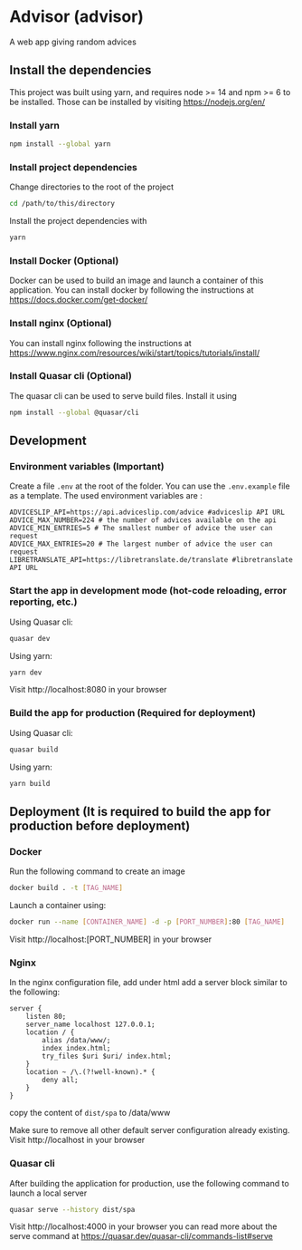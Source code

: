 # Advisor (advisor)

A web app giving random advices

## Install the dependencies

This project was built using yarn, and requires node >= 14 and npm >= 6 to be installed.
Those can be installed by visiting https://nodejs.org/en/

### Install yarn

```bash
npm install --global yarn
```

### Install project dependencies

Change directories to the root of the project

```bash
cd /path/to/this/directory
```

Install the project dependencies with

```bash
yarn
```

### Install Docker (Optional)

Docker can be used to build an image and launch a container of this application.
You can install docker by following the instructions at
https://docs.docker.com/get-docker/

### Install nginx (Optional)

You can install nginx following the instructions at https://www.nginx.com/resources/wiki/start/topics/tutorials/install/

### Install Quasar cli (Optional)

The quasar cli can be used to serve build files.
Install it using

```bash
npm install --global @quasar/cli
```

## Development

### Environment variables (Important)

Create a file `.env` at the root of the folder. You can use the `.env.example` file as a template. The used environment variables are :

```env
ADVICESLIP_API=https://api.adviceslip.com/advice #adviceslip API URL
ADVICE_MAX_NUMBER=224 # the number of advices available on the api
ADVICE_MIN_ENTRIES=5 # The smallest number of advice the user can request
ADVICE_MAX_ENTRIES=20 # The largest number of advice the user can request
LIBRETRANSLATE_API=https://libretranslate.de/translate #libretranslate API URL
```

### Start the app in development mode (hot-code reloading, error reporting, etc.)

Using Quasar cli:

```bash
quasar dev
```

Using yarn:

```bash
yarn dev
```

Visit http://localhost:8080 in your browser

### Build the app for production (Required for deployment)

Using Quasar cli:

```bash
quasar build
```

Using yarn:

```bash
yarn build
```

## Deployment (It is required to build the app for production before deployment)

### Docker

Run the following command to create an image

```bash
docker build . -t [TAG_NAME]
```

Launch a container using:

```bash
docker run --name [CONTAINER_NAME] -d -p [PORT_NUMBER]:80 [TAG_NAME]
```

Visit http://localhost:[PORT_NUMBER] in your browser

### Nginx

In the nginx configuration file, add under html add a server block similar to the following:

```nginx
server {
    listen 80;
    server_name localhost 127.0.0.1;
    location / {
        alias /data/www/;
        index index.html;
        try_files $uri $uri/ index.html;
    }
    location ~ /\.(?!well-known).* {
        deny all;
    }
}
```

copy the content of `dist/spa` to /data/www

Make sure to remove all other default server configuration already existing.
Visit http://localhost in your browser

### Quasar cli

After building the application for production, use the following command to launch a local server

```bash
quasar serve --history dist/spa
```

Visit http://localhost:4000 in your browser
you can read more about the serve command at https://quasar.dev/quasar-cli/commands-list#serve
